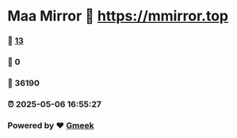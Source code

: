 # Maa Mirror :link: https://mmirror.top 
### :page_facing_up: [13](https://mmirror.top/tag.html) 
### :speech_balloon: 0 
### :hibiscus: 36190 
### :alarm_clock: 2025-05-06 16:55:27 
### Powered by :heart: [Gmeek](https://github.com/Meekdai/Gmeek)
